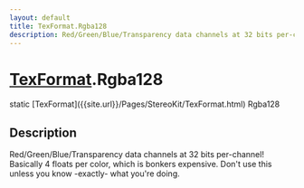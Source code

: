 ```yaml
---
layout: default
title: TexFormat.Rgba128
description: Red/Green/Blue/Transparency data channels at 32 bits per-channel! Basically 4 floats per color, which is bonkers expensive. Don't use this unless you know -exactly- what you're doing.
---
```

# [TexFormat]({{site.url}}/Pages/StereoKit/TexFormat.html).Rgba128

<div class='signature' markdown='1'>
static [TexFormat]({{site.url}}/Pages/StereoKit/TexFormat.html) Rgba128
</div>

## Description
Red/Green/Blue/Transparency data channels at 32 bits
per-channel! Basically 4 floats per color, which is bonkers
expensive. Don't use this unless you know -exactly- what you're
doing.

